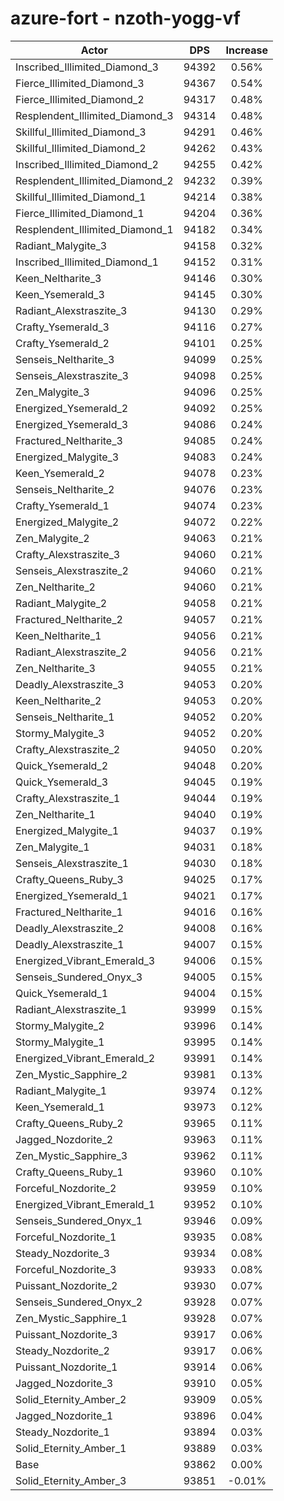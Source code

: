 # azure-fort - nzoth-yogg-vf
| Actor | DPS | Increase |
|---|:---:|:---:|
|Inscribed_Illimited_Diamond_3|94392|0.56%|
|Fierce_Illimited_Diamond_3|94367|0.54%|
|Fierce_Illimited_Diamond_2|94317|0.48%|
|Resplendent_Illimited_Diamond_3|94314|0.48%|
|Skillful_Illimited_Diamond_3|94291|0.46%|
|Skillful_Illimited_Diamond_2|94262|0.43%|
|Inscribed_Illimited_Diamond_2|94255|0.42%|
|Resplendent_Illimited_Diamond_2|94232|0.39%|
|Skillful_Illimited_Diamond_1|94214|0.38%|
|Fierce_Illimited_Diamond_1|94204|0.36%|
|Resplendent_Illimited_Diamond_1|94182|0.34%|
|Radiant_Malygite_3|94158|0.32%|
|Inscribed_Illimited_Diamond_1|94152|0.31%|
|Keen_Neltharite_3|94146|0.30%|
|Keen_Ysemerald_3|94145|0.30%|
|Radiant_Alexstraszite_3|94130|0.29%|
|Crafty_Ysemerald_3|94116|0.27%|
|Crafty_Ysemerald_2|94101|0.25%|
|Senseis_Neltharite_3|94099|0.25%|
|Senseis_Alexstraszite_3|94098|0.25%|
|Zen_Malygite_3|94096|0.25%|
|Energized_Ysemerald_2|94092|0.25%|
|Energized_Ysemerald_3|94086|0.24%|
|Fractured_Neltharite_3|94085|0.24%|
|Energized_Malygite_3|94083|0.24%|
|Keen_Ysemerald_2|94078|0.23%|
|Senseis_Neltharite_2|94076|0.23%|
|Crafty_Ysemerald_1|94074|0.23%|
|Energized_Malygite_2|94072|0.22%|
|Zen_Malygite_2|94063|0.21%|
|Crafty_Alexstraszite_3|94060|0.21%|
|Senseis_Alexstraszite_2|94060|0.21%|
|Zen_Neltharite_2|94060|0.21%|
|Radiant_Malygite_2|94058|0.21%|
|Fractured_Neltharite_2|94057|0.21%|
|Keen_Neltharite_1|94056|0.21%|
|Radiant_Alexstraszite_2|94056|0.21%|
|Zen_Neltharite_3|94055|0.21%|
|Deadly_Alexstraszite_3|94053|0.20%|
|Keen_Neltharite_2|94053|0.20%|
|Senseis_Neltharite_1|94052|0.20%|
|Stormy_Malygite_3|94052|0.20%|
|Crafty_Alexstraszite_2|94050|0.20%|
|Quick_Ysemerald_2|94048|0.20%|
|Quick_Ysemerald_3|94045|0.19%|
|Crafty_Alexstraszite_1|94044|0.19%|
|Zen_Neltharite_1|94040|0.19%|
|Energized_Malygite_1|94037|0.19%|
|Zen_Malygite_1|94031|0.18%|
|Senseis_Alexstraszite_1|94030|0.18%|
|Crafty_Queens_Ruby_3|94025|0.17%|
|Energized_Ysemerald_1|94021|0.17%|
|Fractured_Neltharite_1|94016|0.16%|
|Deadly_Alexstraszite_2|94008|0.16%|
|Deadly_Alexstraszite_1|94007|0.15%|
|Energized_Vibrant_Emerald_3|94006|0.15%|
|Senseis_Sundered_Onyx_3|94005|0.15%|
|Quick_Ysemerald_1|94004|0.15%|
|Radiant_Alexstraszite_1|93999|0.15%|
|Stormy_Malygite_2|93996|0.14%|
|Stormy_Malygite_1|93995|0.14%|
|Energized_Vibrant_Emerald_2|93991|0.14%|
|Zen_Mystic_Sapphire_2|93981|0.13%|
|Radiant_Malygite_1|93974|0.12%|
|Keen_Ysemerald_1|93973|0.12%|
|Crafty_Queens_Ruby_2|93965|0.11%|
|Jagged_Nozdorite_2|93963|0.11%|
|Zen_Mystic_Sapphire_3|93962|0.11%|
|Crafty_Queens_Ruby_1|93960|0.10%|
|Forceful_Nozdorite_2|93959|0.10%|
|Energized_Vibrant_Emerald_1|93952|0.10%|
|Senseis_Sundered_Onyx_1|93946|0.09%|
|Forceful_Nozdorite_1|93935|0.08%|
|Steady_Nozdorite_3|93934|0.08%|
|Forceful_Nozdorite_3|93933|0.08%|
|Puissant_Nozdorite_2|93930|0.07%|
|Senseis_Sundered_Onyx_2|93928|0.07%|
|Zen_Mystic_Sapphire_1|93928|0.07%|
|Puissant_Nozdorite_3|93917|0.06%|
|Steady_Nozdorite_2|93917|0.06%|
|Puissant_Nozdorite_1|93914|0.06%|
|Jagged_Nozdorite_3|93910|0.05%|
|Solid_Eternity_Amber_2|93909|0.05%|
|Jagged_Nozdorite_1|93896|0.04%|
|Steady_Nozdorite_1|93894|0.03%|
|Solid_Eternity_Amber_1|93889|0.03%|
|Base|93862|0.00%|
|Solid_Eternity_Amber_3|93851|-0.01%|
